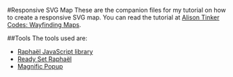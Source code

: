 #Responsive SVG Map
These are the companion files for my tutorial on how to create a responsive SVG map. You can read the tutorial at [Alison Tinker Codes: Wayfinding Maps](http://www.alisontinker.codes/wayfinding-maps/).

##Tools
The tools used are:

- [Raphaël JavaScript library](http://raphaeljs.com/)
- [Ready Set Raphaël](http://readysetraphael.com/)
- [Magnific Popup](https://github.com/dimsemenov/Magnific-Popup)





